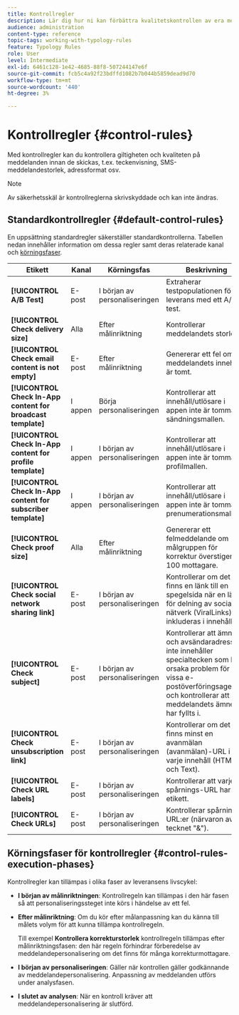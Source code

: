 ```yaml
---
title: Kontrollregler
description: Lär dig hur ni kan förbättra kvalitetskontrollen av era meddelanden med kontrollregler.
audience: administration
content-type: reference
topic-tags: working-with-typology-rules
feature: Typology Rules
role: User
level: Intermediate
exl-id: 6461c128-1e42-4685-88f8-507244147e6f
source-git-commit: fcb5c4a92f23bdffd1082b7b044b5859dead9d70
workflow-type: tm+mt
source-wordcount: '440'
ht-degree: 3%

---
```


# Kontrollregler {#control-rules}

Med kontrollregler kan du kontrollera giltigheten och kvaliteten på meddelanden innan de skickas, t.ex. teckenvisning, SMS-meddelandestorlek, adressformat osv.

>[!NOTE]
>
>Av säkerhetsskäl är kontrollreglerna skrivskyddade och kan inte ändras.

## Standardkontrollregler {#default-control-rules}

En uppsättning standardregler säkerställer standardkontrollerna. Tabellen nedan innehåller information om dessa regler samt deras relaterade kanal och [körningsfaser](#control-rules-execution-phases).

| Etikett | Kanal | Körningsfas | Beskrivning |
|---------|----------|---------|---------|
| **[!UICONTROL A/B Test]** | E-post | I början av personaliseringen | Extraherar testpopulationen för en leverans med ett A/B-test. |
| **[!UICONTROL Check delivery size]** | Alla | Efter målinriktning | Kontrollerar meddelandets storlek. |
| **[!UICONTROL Check email content is not empty]** | E-post | Efter målinriktning | Genererar ett fel om meddelandets innehåll är tomt. |
| **[!UICONTROL Check In-App content for broadcast template]** | I appen | Börja personaliseringen | Kontrollerar att innehåll/utlösare i appen inte är tomma för sändningsmallen. |
| **[!UICONTROL Check In-App content for profile template]** | I appen | I början av personaliseringen | Kontrollerar att innehåll/utlösare i appen inte är tomma för profilmallen. |
| **[!UICONTROL Check In-App content for subscriber template]** | I appen | I början av personaliseringen | Kontrollerar att innehåll/utlösare i appen inte är tomma för prenumerationsmallen. |
| **[!UICONTROL Check proof size]** | Alla | Efter målinriktning | Genererar ett felmeddelande om målgruppen för korrektur överstiger 100 mottagare. |
| **[!UICONTROL Check social network sharing link]** | E-post | I början av personaliseringen | Kontrollerar om det finns en länk till en spegelsida när en länk för delning av sociala nätverk (ViralLinks) inkluderas i innehållet. |
| **[!UICONTROL Check subject]** | E-post | I början av personaliseringen | Kontrollerar att ämnet och avsändaradressen inte innehåller specialtecken som kan orsaka problem för vissa e-postöverföringsagenter, och kontrollerar att meddelandets ämne har fyllts i. |
| **[!UICONTROL Check unsubscription link]** | E-post | I början av personaliseringen | Kontrollerar om det finns minst en avanmälan (avanmälan)-URL i varje innehåll (HTML och Text). |
| **[!UICONTROL Check URL labels]** | E-post | I början av personaliseringen | Kontrollerar att varje spårnings-URL har en etikett. |
| **[!UICONTROL Check URLs]** | E-post | I början av personaliseringen | Kontrollerar spårnings-URL:er (närvaron av tecknet &quot;&amp;&quot;). |

## Körningsfaser för kontrollregler {#control-rules-execution-phases}

Kontrollregler kan tillämpas i olika faser av leveransens livscykel:

* **I början av målinriktningen**: Kontrollregeln kan tillämpas i den här fasen så att personaliseringssteget inte körs i händelse av ett fel.

* **Efter målinriktning**: Om du kör efter målanpassning kan du känna till målets volym för att kunna tillämpa kontrollregeln.

   Till exempel **Kontrollera korrekturstorlek** kontrollregeln tillämpas efter målinriktningsfasen: den här regeln förhindrar förberedelse av meddelandepersonalisering om det finns för många korrekturmottagare.

* **I början av personaliseringen**: Gäller när kontrollen gäller godkännande av meddelandepersonalisering. Anpassning av meddelanden utförs under analysfasen.

* **I slutet av analysen**: När en kontroll kräver att meddelandepersonalisering är slutförd.

